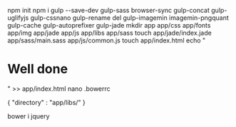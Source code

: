npm init
npm i gulp --save-dev gulp-sass browser-sync gulp-concat gulp-uglifyjs gulp-cssnano gulp-rename del gulp-imagemin imagemin-pngquant gulp-cache gulp-autoprefixer gulp-jade
mkdir app app/css app/fonts app/img app/jade app/js app/libs app/sass
touch app/jade/index.jade app/sass/main.sass app/js/common.js
touch app/index.html
echo "<h1>Well done</h1>" >> app/index.html
nano .bowerrc

{
    "directory" : "app/libs/"
}

bower i jquery